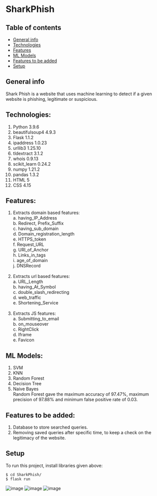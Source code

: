 # SharkPhish
## Table of contents
* [General info](#general-info)
* [Technologies](#technologies)
* [Features](#features)
* [ML Models](#ml-models)
* [Features to be added](#features-to-be-added)
* [Setup](#setup)


## General info
Shark Phish is a website that uses machine learning to detect if a given website is phishing, legitimate or suspicious.

## Technologies:
1. Python             3.9.6
2. beautifulsoup4     4.9.3
3. Flask              1.1.2
5. ipaddress          1.0.23
6. urllib3            1.25.10
7. tldextract         3.1.2
8. whois              0.9.13
9. scikit_learn       0.24.2
10. numpy             1.21.2
11. pandas            1.3.2
12. HTML              5
13. CSS               4.15  

## Features:
1. Extracts domain based features:<br />
     a. having_IP_Address<br />
     b. Redirect, Prefix_Suffix<br />
     c. having_sub_domain<br />
     d. Domain_registration_length<br />
     e. HTTPS_token<br />
     f. Request_URL<br />
     g. URl_of_Anchor<br />
     h. Links_in_tags<br />
     i. age_of_domain<br />
     j. DNSRecord<br /><br />
2. Extracts url based features:<br />
     a. URL_Length<br />
     b. having_At_Symbol<br />
     c. double_slash_redirecting<br />
     d. web_traffic<br />
     e. Shortening_Service<br /><br />
3. Extracts JS features:  <br />
     a. Submitting_to_email<br />
     b. on_mouseover<br />
     c. RightClick<br />
     d. Iframe<br />
     e. Favicon<br />

## ML Models:
1. SVM
2. KNN
3. Random Forest
4. Decision Tree
5. Naive Bayes<br />
Random Forest gave the maximum accuracy of 97.47%, maximum precision of 97.88% and minimum false positive rate of 0.03.

## Features to be added:
1. Database to store searched queries.
2. Removing saved queries after specific time, to keep a check on the legitimacy of the website.

## Setup
To run this project, install libraries given above:

```
$ cd SharkPhish/
$ flask run
```
![image](https://user-images.githubusercontent.com/69465478/136519014-a6914f4f-5f8f-4dcd-843e-d8170a86de2d.png) 
![image](https://user-images.githubusercontent.com/69465478/136519242-ff537b2d-c02f-4521-83a5-77d8523ed429.png)
![image](https://user-images.githubusercontent.com/69465478/136519299-6dd830e9-9ca6-4c63-9c89-a31a38890e21.png)
